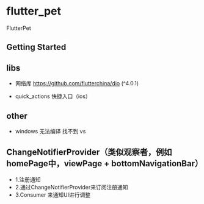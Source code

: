 # flutter_pet

FlutterPet

## Getting Started

## libs

- 网络库 https://github.com/flutterchina/dio (^4.0.1)

- quick_actions 快捷入口（ios）

## other
- windows 无法编译 找不到 vs

## ChangeNotifierProvider（类似观察者，例如homePage中，viewPage + bottomNavigationBar）
- 1.注册通知
- 2.通过ChangeNotifierProvider来订阅注册通知
- 3.Consumer 来通知UI进行调整 
